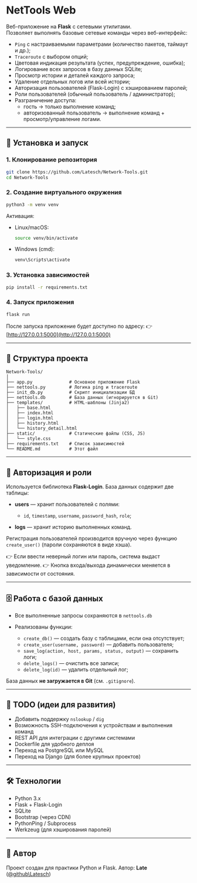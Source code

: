 # NetTools Web

Веб-приложение на **Flask** с сетевыми утилитами.  
Позволяет выполнять базовые сетевые команды через веб-интерфейс:

- `Ping` с настраиваемыми параметрами (количество пакетов, таймаут и др.);
- `Traceroute` с выбором опций;
- Цветовая индикация результата (успех, предупреждение, ошибка);
- Логирование всех запросов в базу данных SQLite;
- Просмотр истории и деталей каждого запроса;
- Удаление отдельных логов или всей истории;
- Авторизация пользователей (Flask-Login) с хэшированием паролей;
- Роли пользователей (обычный пользователь / администратор);
- Разграничение доступа:
  - гость → только выполнение команд;
  - авторизованный пользователь → выполнение команд + просмотр/управление логами.

---

## 🚀 Установка и запуск

### 1. Клонирование репозитория
```bash
git clone https://github.com/Latesch/Network-Tools.git
cd Network-Tools
````

### 2. Создание виртуального окружения

```bash
python3 -m venv venv
```

Активация:

* Linux/macOS:

  ```bash
  source venv/bin/activate
  ```
* Windows (cmd):

  ```cmd
  venv\Scripts\activate
  ```

### 3. Установка зависимостей

```bash
pip install -r requirements.txt
```

### 4. Запуск приложения

```bash
flask run
```

После запуска приложение будет доступно по адресу:
👉 [http://127.0.0.1:5000](http://127.0.0.1:5000)

---

## 📂 Структура проекта

```
Network-Tools/
│
├── app.py              # Основное приложение Flask
├── nettools.py         # Логика ping и traceroute
├── init_db.py          # Скрипт инициализации БД
├── nettools.db         # База данных (игнорируется в Git)
├── templates/          # HTML-шаблоны (Jinja2)
│   ├── base.html
│   ├── index.html
│   ├── login.html
│   ├── history.html
│   └── history_detail.html
├── static/             # Статические файлы (CSS, JS)
│   └── style.css
├── requirements.txt    # Список зависимостей
└── README.md           # Этот файл
```

---

## 🔑 Авторизация и роли

Используется библиотека **Flask-Login**.
База данных содержит две таблицы:

* **users** — хранит пользователей с полями:

  * `id`, `timestamp`, `username`, `password_hash`, `role`;
* **logs** — хранит историю выполненных команд.

Регистрация пользователей производится вручную через функцию `create_user()` (пароли сохраняются в виде хэша).

👉 Если ввести неверный логин или пароль, система выдаст уведомление.
👉 Кнопка входа/выхода динамически меняется в зависимости от состояния.

---

## 🗄 Работа с базой данных

* Все выполненные запросы сохраняются в `nettools.db`
* Реализованы функции:

  * `create_db()` — создать базу с таблицами, если она отсутствует;
  * `create_user(username, password)` — добавить пользователя;
  * `save_log(action, host, params, status, output)` — сохранить логи;
  * `delete_logs()` — очистить все записи;
  * `delete_log(id)` — удалить отдельный лог;

База данных **не загружается в Git** (см. `.gitignore`).

---

## 📌 TODO (идеи для развития)

* Добавить поддержку `nslookup` / `dig`
* Возможность SSH-подключения к устройствам и выполнения команд
* REST API для интеграции с другими системами
* Dockerfile для удобного деплоя
* Переход на PostgreSQL или MySQL
* Переход на Django (для более крупных проектов)

---

## 🛠 Технологии

* Python 3.x
* Flask + Flask-Login
* SQLite
* Bootstrap (через CDN)
* PythonPing / Subprocess
* Werkzeug (для хэширования паролей)

---

## 👤 Автор

Проект создан для практики Python и Flask.
Автор: **Late** ([@github\Latesch](https://github.com/Latesch))